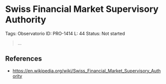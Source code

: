 # Swiss Financial Market Supervisory Authority

Tags: Observatorio
ID: PRO-1414
L: 44
Status: Not started

> …
> 

## References

- https://en.wikipedia.org/wiki/Swiss_Financial_Market_Supervisory_Authority